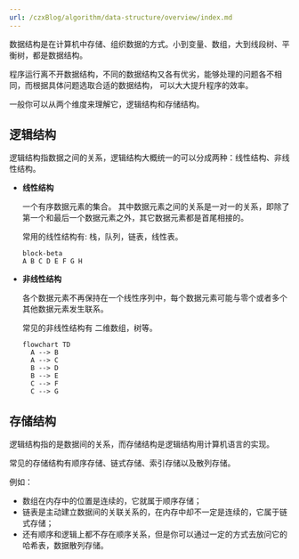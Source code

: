 ```yaml
---
url: /czxBlog/algorithm/data-structure/overview/index.md
---
```

数据结构是在计算机中存储、组织数据的方式。小到变量、数组，大到线段树、平衡树，都是数据结构。

程序运行离不开数据结构，不同的数据结构又各有优劣，能够处理的问题各不相同，而根据具体问题选取合适的数据结构，
可以大大提升程序的效率。

一般你可以从两个维度来理解它，逻辑结构和存储结构。

## 逻辑结构

逻辑结构指数据之间的关系，逻辑结构大概统一的可以分成两种：线性结构、非线性结构。

* **线性结构**

  一个有序数据元素的集合。
  其中数据元素之间的关系是一对一的关系，即除了第一个和最后一个数据元素之外，其它数据元素都是首尾相接的。

  常用的线性结构有: 栈，队列，链表，线性表。

  ```mermaid
  block-beta
  A B C D E F G H
  ```

* **非线性结构**

  各个数据元素不再保持在一个线性序列中，每个数据元素可能与零个或者多个其他数据元素发生联系。

  常见的非线性结构有 二维数组，树等。

  ```mermaid
  flowchart TD
    A --> B
    A --> C
    B --> D
    B --> E
    C --> F
    C --> G
  ```

## 存储结构

逻辑结构指的是数据间的关系，而存储结构是逻辑结构用计算机语言的实现。

常见的存储结构有顺序存储、链式存储、索引存储以及散列存储。

例如：

* 数组在内存中的位置是连续的，它就属于顺序存储；
* 链表是主动建立数据间的关联关系的，在内存中却不一定是连续的，它属于链式存储；
* 还有顺序和逻辑上都不存在顺序关系，但是你可以通过一定的方式去放问它的哈希表，数据散列存储。
